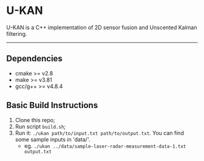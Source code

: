 # U-KAN

U-KAN is a C++ implementation of 2D sensor fusion and Unscented Kalman filtering.

---

## Dependencies

* cmake >= v2.8
* make >= v3.81
* gcc/g++ >= v4.8.4

## Basic Build Instructions

1. Clone this repo;
2. Run script `build.sh`;
3. Run it: `./ukan path/to/input.txt path/to/output.txt`. You can find some sample inputs in 'data/'.
    - eg. `./ukan ../data/sample-laser-radar-measurement-data-1.txt output.txt`
